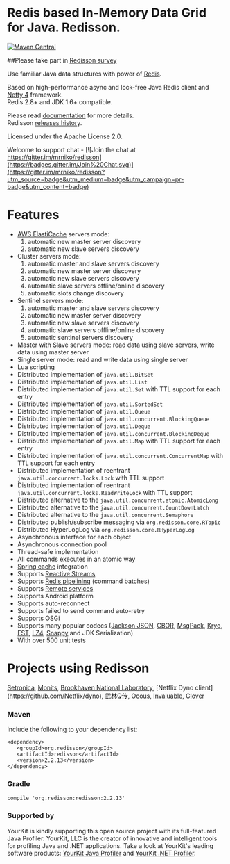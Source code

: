 Redis based In-Memory Data Grid for Java. Redisson.
====

[![Maven Central](https://img.shields.io/maven-central/v/org.redisson/redisson.svg?style=flat-square)](https://maven-badges.herokuapp.com/maven-central/org.redisson/redisson/) 

##Please take part in [Redisson survey](https://ru.surveymonkey.com/r/LP7RG8Q)

Use familiar Java data structures with power of [Redis](http://redis.io).

Based on high-performance async and lock-free Java Redis client and [Netty 4](http://netty.io) framework.  
Redis 2.8+ and JDK 1.6+ compatible.


Please read [documentation](https://github.com/mrniko/redisson/wiki) for more details.  
Redisson [releases history](https://github.com/mrniko/redisson/blob/master/CHANGELOG.md).


Licensed under the Apache License 2.0.

Welcome to support chat - [![Join the chat at https://gitter.im/mrniko/redisson](https://badges.gitter.im/Join%20Chat.svg)](https://gitter.im/mrniko/redisson?utm_source=badge&utm_medium=badge&utm_campaign=pr-badge&utm_content=badge)

Features
================================
* [AWS ElastiCache](https://aws.amazon.com/elasticache/) servers mode:
    1. automatic new master server discovery
    2. automatic new slave servers discovery
* Cluster servers mode:
    1. automatic master and slave servers discovery
    2. automatic new master server discovery
    3. automatic new slave servers discovery
    4. automatic slave servers offline/online discovery
    5. automatic slots change discovery
* Sentinel servers mode: 
    1. automatic master and slave servers discovery
    2. automatic new master server discovery
    3. automatic new slave servers discovery
    4. automatic slave servers offline/online discovery  
    5. automatic sentinel servers discovery  
* Master with Slave servers mode: read data using slave servers, write data using master server
* Single server mode: read and write data using single server
* Lua scripting  
* Distributed implementation of `java.util.BitSet`  
* Distributed implementation of `java.util.List`  
* Distributed implementation of `java.util.Set` with TTL support for each entry
* Distributed implementation of `java.util.SortedSet`  
* Distributed implementation of `java.util.Queue`  
* Distributed implementation of `java.util.concurrent.BlockingQueue`  
* Distributed implementation of `java.util.Deque`  
* Distributed implementation of `java.util.concurrent.BlockingDeque`  
* Distributed implementation of `java.util.Map` with TTL support for each entry 
* Distributed implementation of `java.util.concurrent.ConcurrentMap` with TTL support for each entry 
* Distributed implementation of reentrant `java.util.concurrent.locks.Lock` with TTL support  
* Distributed implementation of reentrant `java.util.concurrent.locks.ReadWriteLock` with TTL support  
* Distributed alternative to the `java.util.concurrent.atomic.AtomicLong`  
* Distributed alternative to the `java.util.concurrent.CountDownLatch`  
* Distributed alternative to the `java.util.concurrent.Semaphore`  
* Distributed publish/subscribe messaging via `org.redisson.core.RTopic`  
* Distributed HyperLogLog via `org.redisson.core.RHyperLogLog`  
* Asynchronous interface for each object  
* Asynchronous connection pool  
* Thread-safe implementation  
* All commands executes in an atomic way  
* [Spring cache](http://docs.spring.io/spring/docs/current/spring-framework-reference/html/cache.html) integration  
* Supports [Reactive Streams](http://www.reactive-streams.org)
* Supports [Redis pipelining](http://redis.io/topics/pipelining) (command batches)  
* Supports [Remote services](https://github.com/mrniko/redisson/wiki/5.-distributed-objects#59-remote-service)
* Supports Android platform  
* Supports auto-reconnect  
* Supports failed to send command auto-retry  
* Supports OSGi  
* Supports many popular codecs ([Jackson JSON](https://github.com/FasterXML/jackson), [CBOR](http://cbor.io/), [MsgPack](http://msgpack.org/), [Kryo](https://github.com/EsotericSoftware/kryo), [FST](https://github.com/RuedigerMoeller/fast-serialization), [LZ4](https://github.com/jpountz/lz4-java), [Snappy](https://github.com/xerial/snappy-java) and JDK Serialization)
* With over 500 unit tests  

Projects using Redisson
================================
[Setronica](http://setronica.com/), [Monits](http://monits.com/), [Brookhaven National Laboratory](http://bnl.gov/), [Netflix Dyno client] (https://github.com/Netflix/dyno), [武林Q传](http://www.nbrpg.com/), [Ocous](http://www.ocous.com/), [Invaluable](http://www.invaluable.com/), [Clover](https://www.clover.com/)

### Maven 

Include the following to your dependency list:

    <dependency>
       <groupId>org.redisson</groupId>
       <artifactId>redisson</artifactId>
       <version>2.2.13</version>
    </dependency>

### Gradle

    compile 'org.redisson:redisson:2.2.13'

### Supported by

YourKit is kindly supporting this open source project with its full-featured Java Profiler.
YourKit, LLC is the creator of innovative and intelligent tools for profiling
Java and .NET applications. Take a look at YourKit's leading software products:
<a href="http://www.yourkit.com/java/profiler/index.jsp">YourKit Java Profiler</a> and
<a href="http://www.yourkit.com/.net/profiler/index.jsp">YourKit .NET Profiler</a>.
